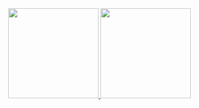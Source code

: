 <div align="center">
  <a href="https://github.com/rabelo21">
  <img height="180em" src="https://github-readme-stats.vercel.app/api?username=rabelo21&show_icons=true&theme=ocean_dark&bg_color=00000000&include_all_commits=true&count_private=true&hide_border=true"/>
  <img height="180cm" src="https://github-readme-stats.vercel.app/api/top-langs?username=rabelo21&layout=compact&theme=ocean_dark&bg_color=00000000&&hide_border=true">

</div>

